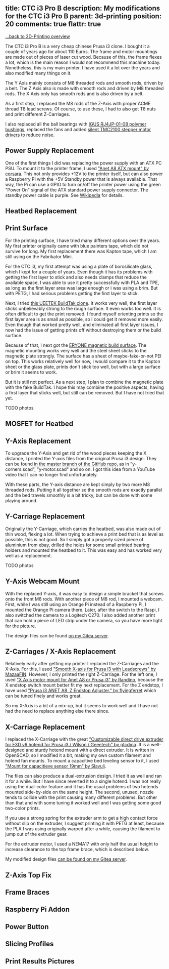 title: CTC i3 Pro B
description: My modifications for the CTC i3 Pro B
parent: 3d-printing
position: 20
comments: true
flattr: true
---

<span class="listdesc">[...back to 3D-Printing overview](3d-printing.html)</span>

The CTC i3 Pro B is a very cheap chinese Prusa i3 clone.
I bought it a couple of years ago for about 110 Euros.
The frame and motor mountings are made out of pieces of laser cut wood.
Because of this, the frame flexes a lot, which is the main reason I would not recommend this machine today.
Nonetheless, this is my main printer.
I have used it a lot over the years and also modified many things on it.

The Y Axis mainly consists of M8 threaded rods and smooth rods, driven by a belt.
The Z Axis also is made with smooth rods and driven by M8 threaded rods.
The X Axis only has smooth rods and is also driven by a belt.

As a first step, I replaced the M8 rods of the Z-Axis with proper ACME thread T8 lead screws.
Of course, to use these, I had to also get T8 nuts and print different Z-Carriages.

I also replaced all the ball bearings with [IGUS RJ4JP-01-08 polymer bushings](https://amzn.to/33FZDSz), replaced the fans and added [silent TMC2100 stepper motor drivers](https://reprap.org/wiki/TMC2100) to reduce noise.

<!--%
lightgallery([
    [ "img/ctc_i3_front.jpg", "Front view of CTC i3 Pro B" ],
    [ "img/ctc_i3_side.jpg", "Side view of CTC i3 Pro B" ],
    [ "img/ctc_i3_board.jpg", "Mainboard of CTC i3 Pro B" ]
])
%-->

## Power Supply Replacement

One of the first things I did was replacing the power supply with an ATX PC PSU.
To mount it to the printer frame, I used ["Anet A8 ATX mount" by corsara](https://www.thingiverse.com/thing:2256502).
This not only provides +12V to the printer itself, but can also power a Raspberry Pi with the +5V Standby power that is always available.
That way, the Pi can use a GPIO to turn on/off the printer power using the green "Power On" signal of the ATX standard power supply connector.
The standby power cable is purple.
See [Wikipedia](https://en.wikipedia.org/wiki/ATX#Power_supply) for details.

<!--%
lightgallery([
    [ "img/ctc_i3_psu.jpg", "ATX power supply mounted on CTC i3 Pro B" ]
])
%-->

## Heatbed Replacement



<!--%
lightgallery([
    [ "img/ctc_i3_bed.jpg", "Side view of printbed with insulation" ]
])
%-->

## Print Surface

For the printing surface, I have tried many different options over the years.
My first printer originally came with blue painters tape, which did not survive for long.
My first replacement there was Kapton tape, which I am still using on the Fabrikator Mini.

For the CTC i3, my first attempt was using a plate of borosilicate glass, which I kept for a couple of years.
Even though it has its problems with getting the first layer to stick and also needs clamps that reduce the available space, I was able to use it pretty successfully with PLA and TPE, as long as the first layer area was large enough or i was using a brim.
But with PETG, I had serious problems getting the first layer to stick.

Next, I tried [this UEETEK BuildTak clone](https://amzn.to/3ofM1qD).
It works very well, the first layer sticks unbelievably strong to the rough surface.
It even works too well.
It is often difficult to get the print removed. I found myself orienting prints so the first layer area is as small as possible, so I could get it removed more easily.
Even though that worked pretty well, and eliminated all first layer issues, I now had the issue of getting prints off without destroying them or the build surface.

Because of that, I next got the [ERYONE magnetic build surface](https://amzn.to/33GLq84).
The magnetic mounting works very well and the steel sheet sticks to the magnetic plate strongly.
The surface has a sheet of maybe-fake-or-not PEI on top. This works relatively well for now, I would compare it to the Kapton sheet or the glass plate, prints don't stick too well, but with a large surface or brim it seems to work.

But it is still not perfect.
As a next step, I plan to combine the magnetic plate with the fake BuildTak.
I hope this may combine the positive aspects, having a first layer that sticks well, but still can be removed.
But I have not tried that yet.

TODO photos

## MOSFET for Heatbed



<!--%
lightgallery([
    [ "img/ctc_i3_fet.jpg", "MOSFET board mounted to side of CTC i3 Pro B" ]
])
%-->

## Y-Axis Replacement

To upgrade the Y-Axis and get rid of the wood pieces keeping the X distance, I printed the Y-axis files from the original Prusa i3 design.
They can be found [in the master branch of the GitHub repo](https://github.com/prusa3d/Original-Prusa-i3/tree/master/Printed-Parts/scad), as in "y-corners.scad", "y-motor.scad" and so on.
I got this idea from a YouTube video that I can no longer find unfortunately.

With these parts, the Y-axis distance are kept simply by two more M8 threaded rods.
Putting it all together so the smooth rods are exactly parallel and the bed travels smoothly is a bit tricky, but can be done with some playing around.

<!--%
lightgallery([
    [ "img/ctc_i3_y_belt.jpg", "Y-Axis belt tensioner of original Prusa i3 design" ],
    [ "img/ctc_i3_y_corner.jpg", "Y-Axis corner pieces of original Prusa i3 design" ]
])
%-->

## Y-Carriage Replacement

Originally the Y-Carriage, which carries the heatbed, was also made out of thin wood, flexing a lot.
When trying to achieve a print bed that is as level as possible, this is not good.
So I simply got a properly sized piece of aluminium from ebay, drilled the holes for some small printed bearing holders and mounted the heatbed to it.
This was easy and has worked very well as a replacement.

TODO photos

## Y-Axis Webcam Mount

With the replaced Y-axis, it was easy to design a simple bracket that screws onto the front M8 rods.
With another piece of M8 rod, I mounted a webcam.
First, while I was still using an Orange Pi instead of a Raspberry Pi, I mounted the Orange Pi camera there.
Later, after the switch to the Raspi, I also switched the camera to a Logitech C270.
I also added another print that can hold a piece of LED strip under the camera, so you have more light for the picture.

The design files can be found [on my Gitea server](https://git.xythobuz.de/thomas/3d-print-designs/src/branch/master/opi-pc-plus).

<!--%
lightgallery([
    [ "img/ctc_i3_cam.jpg", "Webcam mount with lights" ]
])
%-->

## Z-Carriages / X-Axis Replacement

Relatively early after getting my printer I replaced the Z-Carriages and the X-Axis.
For this, I used ["Smooth X-axis for Prusa i3 with Leadscrews" by MazaaFIN](https://www.thingiverse.com/thing:1103976).
However, I only printed the right Z-Carriage.
For the left one, I used ["X Axis motor mount for Anet A8 or Prusa i3" by Randino](https://www.thingiverse.com/thing:2328353), because the X endstop switch mount better fit my next replacement.
For the Z endstop, I have used ["Prusa i3 ANET A8, Z Endstop Adjuster." by flyingferret](https://www.thingiverse.com/thing:1479176) which can be tuned finely and works great.

So my X-Axis is a bit of a mix-up, but it seems to work well and I have not had the need to replace anything else there since.

<!--%
lightgallery([
    [ "img/ctc_i3_x_left.jpg", "Left side Z-Carriage" ],
    [ "img/ctc_i3_x_right.jpg", "Right side Z-Carriage" ]
])
%-->

## X-Carriage Replacement

I replaced the X-Carriage with the great ["Customizable direct drive extruder for E3D v6 hotend for Prusa i3 / Wilson / Geeetech" by gtcdma](https://www.thingiverse.com/thing:1383913).
It is a well-designed and sturdy hotend mount with a direct extruder.
It is written in OpenSCAD, so I modified it a bit, making my own custom filament and hotend fan mounts.
To mount a capacitive bed leveling sensor to it, I used ["Mount for capacitieve sensor 19mm" by Slavulj](https://www.thingiverse.com/thing:1607619).

The files can also produce a dual-extrusion design.
I tried it as well and ran it for a while.
But I have since reverted it to a single hotend.
I was not really using the dual-color feature and it has the usual problems of two hotends mounted side-by-side on the same height.
The second, unused, nozzle tends to collide with the print causing many different problems.
But other than that and with some tuning it worked well and I was getting some good two-color prints.

If you use a strong spring for the extruder arm to get a high contact force without slip on the extruder, I suggest printing it with PETG at least, because the PLA I was using originally warped after a while, causing the filament to jump out of the extruder gear.

For the extruder motor, I used a NEMA17 with only half the usual height to increase clearance to the top frame brace, which is described below.

My modified design files [can be found on my Gitea server](https://git.xythobuz.de/thomas/3d-print-designs/src/branch/master/i3-e3d-v6-direct-extruder).

<!--%
lightgallery([
    [ "img/ctc_i3_extruder.jpg", "Front view of the Extruder" ],
    [ "img/ctc_i3_extruder2.jpg", "Bottom view of the Extruder" ],
    [ "img/i3_hotend_extruder_1.png", "Side view of design" ],
    [ "img/i3_hotend_extruder_2.png", "Front view of design" ]
])
%-->

## Z-Axis Top Fix



<!--%
lightgallery([
    [ "img/ctc_i3_top_left.jpg", "Top left Z bracket" ],
    [ "img/ctc_i3_top_right.jpg", "Top right Z bracket" ]
])
%-->

## Frame Braces



## Raspberry Pi Addon



<!--%
lightgallery([
    [ "img/ctc_i3_pi.jpg", "Raspberry Pi mounted on CTC i3 Pro B" ]
])
%-->

## Power Button



<!--%
lightgallery([
    [ "img/ctc_i3_power.jpg", "Power Button for OctoPrint" ],
])
%-->

## Slicing Profiles



## Print Results Pictures


